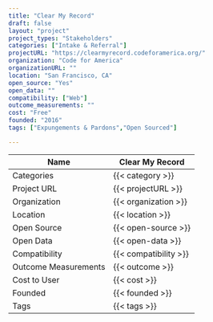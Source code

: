 ```yaml
---
title: "Clear My Record"
draft: false
layout: "project"
project_types: "Stakeholders"
categories: ["Intake & Referral"]
projectURL: "https://clearmyrecord.codeforamerica.org/"
organization: "Code for America"
organizationURL: ""
location: "San Francisco, CA"
open_source: "Yes"
open_data: ""
compatibility: ["Web"]
outcome_measurements: ""
cost: "Free"
founded: "2016"
tags: ["Expungements & Pardons","Open Sourced"]

---
```



Name                    |  Clear My Record    
------------------------|----
Categories              | {{< category >}} 
Project URL             | {{< projectURL >}} 
Organization            | {{< organization >}} 
Location                | {{< location >}} 
Open Source             | {{< open-source >}} 
Open Data               | {{< open-data >}} 
Compatibility           | {{< compatibility >}} 
Outcome Measurements    | {{< outcome >}} 
Cost to User            | {{< cost >}} 
Founded                 | {{< founded >}} 
Tags                    | {{< tags >}} 

